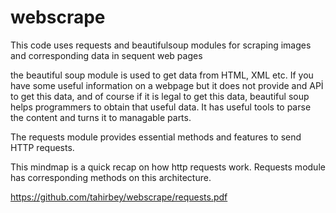 # webscrape
This code uses requests and beautifulsoup modules for scraping images and corresponding data in sequent web pages

the beautiful soup module is used to get data from HTML, XML etc. If you have some useful information on a webpage but it does not provide and APİ to get this data, and of course if it is legal to get this data, beautiful soup helps programmers to obtain that useful data. It has useful tools to parse the content and turns it to managable parts.  

The requests module provides essential methods and features to send HTTP requests.




This mindmap is a quick recap on how http requests work. Requests module has corresponding methods on this architecture.


https://github.com/tahirbey/webscrape/requests.pdf
